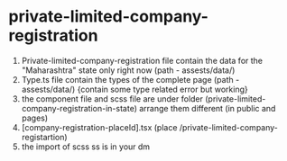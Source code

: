 # private-limited-company-registration

1. Private-limited-company-registration file contain the data for the "Maharashtra" state only right now (path - assests/data/)
2. Type.ts file contain the types of the complete page (path - assests/data/) {contain some type related error but working}
3. the component file and scss file are under folder (private-limited-company-registration-in-state) arrange them different (in public and pages)
4. [company-registration-placeId].tsx (place /private-limited-company-registartion)
5. the import of scss ss is in your dm
